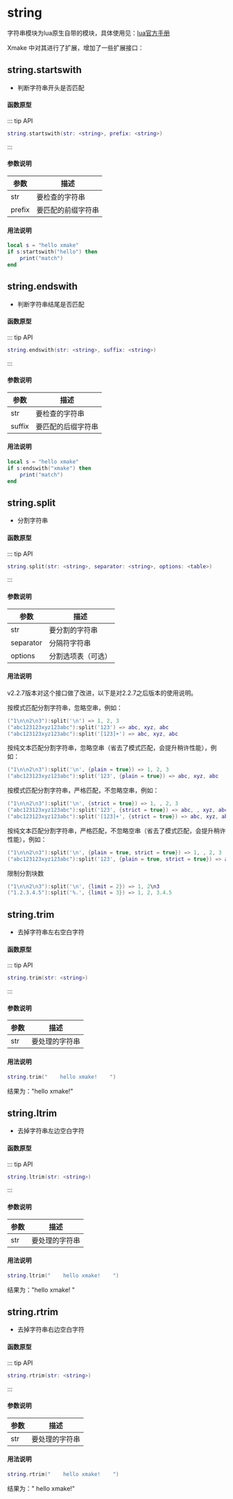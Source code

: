 
# string

字符串模块为lua原生自带的模块，具体使用见：[lua官方手册](https://www.lua.org/manual/5.1/manual.html#5.4)

Xmake 中对其进行了扩展，增加了一些扩展接口：

## string.startswith

- 判断字符串开头是否匹配

#### 函数原型

::: tip API
```lua
string.startswith(str: <string>, prefix: <string>)
```
:::


#### 参数说明

| 参数 | 描述 |
|------|------|
| str | 要检查的字符串 |
| prefix | 要匹配的前缀字符串 |

#### 用法说明

```lua
local s = "hello xmake"
if s:startswith("hello") then
    print("match")
end
```

## string.endswith

- 判断字符串结尾是否匹配

#### 函数原型

::: tip API
```lua
string.endswith(str: <string>, suffix: <string>)
```
:::


#### 参数说明

| 参数 | 描述 |
|------|------|
| str | 要检查的字符串 |
| suffix | 要匹配的后缀字符串 |

#### 用法说明

```lua
local s = "hello xmake"
if s:endswith("xmake") then
    print("match")
end
```

## string.split

- 分割字符串

#### 函数原型

::: tip API
```lua
string.split(str: <string>, separator: <string>, options: <table>)
```
:::


#### 参数说明

| 参数 | 描述 |
|------|------|
| str | 要分割的字符串 |
| separator | 分隔符字符串 |
| options | 分割选项表（可选） |

#### 用法说明

v2.2.7版本对这个接口做了改进，以下是对2.2.7之后版本的使用说明。

按模式匹配分割字符串，忽略空串，例如：

```lua
("1\n\n2\n3"):split('\n') => 1, 2, 3
("abc123123xyz123abc"):split('123') => abc, xyz, abc
("abc123123xyz123abc"):split('[123]+') => abc, xyz, abc
```

按纯文本匹配分割字符串，忽略空串（省去了模式匹配，会提升稍许性能），例如：

```lua
("1\n\n2\n3"):split('\n', {plain = true}) => 1, 2, 3
("abc123123xyz123abc"):split('123', {plain = true}) => abc, xyz, abc
```

按模式匹配分割字符串，严格匹配，不忽略空串，例如：

```lua
("1\n\n2\n3"):split('\n', {strict = true}) => 1, , 2, 3
("abc123123xyz123abc"):split('123', {strict = true}) => abc, , xyz, abc
("abc123123xyz123abc"):split('[123]+', {strict = true}) => abc, xyz, abc
```

按纯文本匹配分割字符串，严格匹配，不忽略空串（省去了模式匹配，会提升稍许性能），例如：

```lua
("1\n\n2\n3"):split('\n', {plain = true, strict = true}) => 1, , 2, 3
("abc123123xyz123abc"):split('123', {plain = true, strict = true}) => abc, , xyz, abc
```

限制分割块数

```lua
("1\n\n2\n3"):split('\n', {limit = 2}) => 1, 2\n3
("1.2.3.4.5"):split('%.', {limit = 3}) => 1, 2, 3.4.5
```

## string.trim

- 去掉字符串左右空白字符

#### 函数原型

::: tip API
```lua
string.trim(str: <string>)
```
:::


#### 参数说明

| 参数 | 描述 |
|------|------|
| str | 要处理的字符串 |

#### 用法说明

```lua
string.trim("    hello xmake!    ")
```

结果为："hello xmake!"

## string.ltrim

- 去掉字符串左边空白字符

#### 函数原型

::: tip API
```lua
string.ltrim(str: <string>)
```
:::


#### 参数说明

| 参数 | 描述 |
|------|------|
| str | 要处理的字符串 |

#### 用法说明

```lua
string.ltrim("    hello xmake!    ")
```

结果为："hello xmake!    "

## string.rtrim

- 去掉字符串右边空白字符

#### 函数原型

::: tip API
```lua
string.rtrim(str: <string>)
```
:::


#### 参数说明

| 参数 | 描述 |
|------|------|
| str | 要处理的字符串 |

#### 用法说明

```lua
string.rtrim("    hello xmake!    ")
```

结果为："    hello xmake!"

